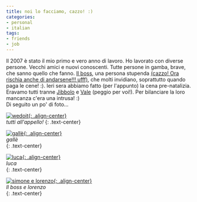 ```yaml
---
title: noi lo facciamo, cazzo! :)
categories:
- personal
- italian
tags:
- friends
- job
---
```

Il 2007 è stato il mio primo e vero anno di lavoro. Ho lavorato con diverse
persone. Vecchi amici e nuovi conoscenti. Tutte persone in gamba, brave, che
sanno quello che fanno. [Il boss](http://www.ubuntista.it
"http://www.ubuntista.it" ), una persona stupenda [(cazzo! Ora rischia anche
di andarsene!!! ufff)](http://ubuntista.wordpress.com/2007/12/21/la-domanda-dellanno/
                       "http://ubuntista.wordpress.com/2007/12/21/la-domanda-dellanno/" ),
che molti invidiano, soprattutto quando paga le cene! :). Ieri sera abbiamo
fatto (per l'appunto) la cena pre-natalizia. Eravamo tutti tranne
[Jibbolo](http://hukk.netsons.org/ "http://hukk.netsons.org/" ) e
[Vale](http://fioredaprile.netsons.org/ "http://fioredaprile.netsons.org/" )
(peggio per voi!). Per bilanciare la loro mancanza c'era una intrusa! :)  
Di seguito un po' di foto...

[![wedoit]({{site.url}}/assets/images/2007-12-23_cena_wedoit.JPG){: .align-center}]({{site.url}}/assets/images/2007-12-23_cena_wedoit.JPG "wedoit" )  
_tutti all'appello!_ 
{: .text-center}

[![gallè]({{site.url}}/assets/images/2007-12-23_galle.JPG){: .align-center}]({{site.url}}/assets/images/2007-12-23_galle.JPG "gallè" )  
_gallè_  
{: .text-center}

[![luca]({{site.url}}/assets/images/2007-12-23_luca.JPG){: .align-center}]({{site.url}}/assets/images/2007-12-23_luca.JPG "luca" )  
_luca_  
{: .text-center}

[![simone e lorenzo]({{site.url}}/assets/images/2007-12-23_simone_lorenzo.JPG){: .align-center}]({{site.url}}/assets/images/2007-12-23_simone_lorenzo.JPG "simone e lorenzo" )  
_Il boss e lorenzo_  
{: .text-center}
